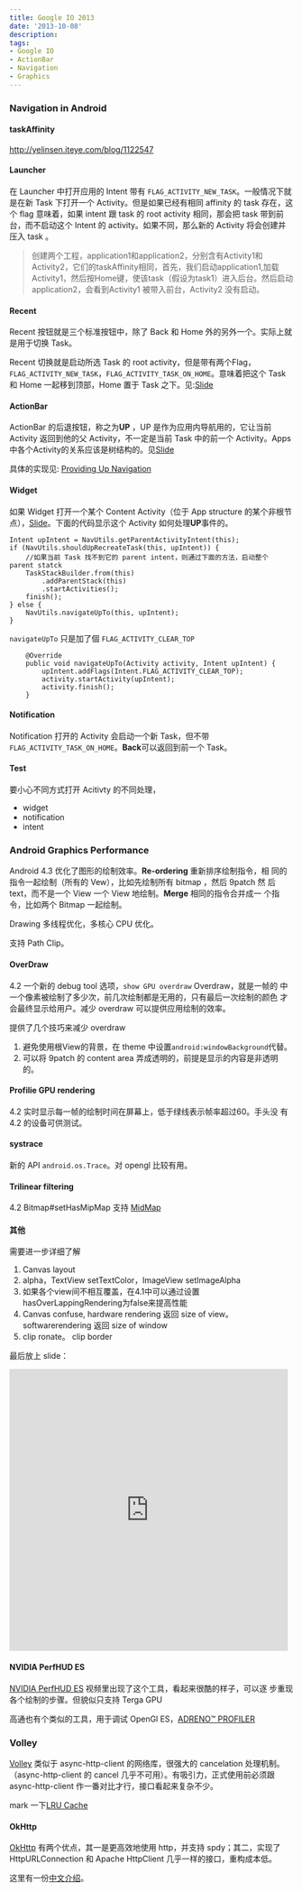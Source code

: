 ```yaml
---
title: Google IO 2013
date: '2013-10-08'
description:
tags:
- Google IO
- ActionBar
- Navigation
- Graphics
---
```


### Navigation in Android

#### taskAffinity

http://yelinsen.iteye.com/blog/1122547

#### Launcher

在 Launcher 中打开应用的 Intent 带有 `FLAG_ACTIVITY_NEW_TASK`。一般情况下就是在新 Task 下打开一个 Activity。但是如果已经有相同 affinity 的 task 存在，这个 flag 意味着，如果 intent 跟 task 的 root activity 相同，那会把 task 带到前台，而不启动这个 Intent 的 activity。如果不同，那么新的 Activity 将会创建并压入 task 。

>	创建两个工程，application1和application2，分别含有Activity1和Activity2，它们的taskAffinity相同，首先，我们启动application1,加载Activity1，然后按Home键，使该task（假设为task1）进入后台。然后启动application2，会看到Activity1 被带入前台，Activity2 没有启动。


#### Recent


Recent 按钮就是三个标准按钮中，除了 Back 和 Home 外的另外一个。实际上就是用于切换 Task。

Recent 切换就是启动所选 Task 的 root activity，但是带有两个Flag，`FLAG_ACTIVITY_NEW_TASK`，`FLAG_ACTIVITY_TASK_ON_HOME`。意味着把这个 Task 和 Home 一起移到顶部，Home 置于 Task 之下。见:[Slide](https://docs.google.com/presentation/d/1BaucBbey81e5qEyq_71hVe4kmd7F2x5nt_TcyuxrgK0/edit#slide=id.g63148c4_0_11)




#### ActionBar

ActionBar 的后退按钮，称之为**UP** ，UP 是作为应用内导航用的，它让当前 Activity 返回到他的父 Activity，不一定是当前 Task 中的前一个 Activity。Apps 中各个Activity的关系应该是树结构的。见[Slide](https://docs.google.com/presentation/d/1BaucBbey81e5qEyq_71hVe4kmd7F2x5nt_TcyuxrgK0/edit#slide=id.g11d81ecd_1_32)

具体的实现见: [Providing Up Navigation](https://developer.android.com/training/implementing-navigation/ancestral.html)

#### Widget

如果 Widget 打开一个某个 Content Activity（位于 App structure 的某个非根节点），[Slide](https://docs.google.com/presentation/d/1BaucBbey81e5qEyq_71hVe4kmd7F2x5nt_TcyuxrgK0/edit#slide=id.g1464cfe7_1_208)。下面的代码显示这个 Activity 如何处理**UP**事件的。

	Intent upIntent = NavUtils.getParentActivityIntent(this);
    if (NavUtils.shouldUpRecreateTask(this, upIntent)) {
		//如果当前 Task 找不到它的 parent intent，则通过下面的方法，启动整个 parent statck
        TaskStackBuilder.from(this)
			.addParentStack(this)
			.startActivities();
		finish();
	} else {
        NavUtils.navigateUpTo(this, upIntent);
    }

`navigateUpTo` 只是加了個 `FLAG_ACTIVITY_CLEAR_TOP`

	    @Override
        public void navigateUpTo(Activity activity, Intent upIntent) {
            upIntent.addFlags(Intent.FLAG_ACTIVITY_CLEAR_TOP);
            activity.startActivity(upIntent);
            activity.finish();
        }
		
#### Notification

Notification 打开的 Activity 会启动一个新 Task，但不带`FLAG_ACTIVITY_TASK_ON_HOME`。**Back**可以返回到前一个 Task。


#### Test

要小心不同方式打开 Acitivty 的不同处理，

- widget
- notification
- intent

### Android Graphics Performance

Android 4.3 优化了图形的绘制效率。**Re-ordering** 重新排序绘制指令，相
同的指令一起绘制（所有的 Vew），比如先绘制所有 bitmap ，然后 9patch 然
后text，而不是一个 View 一个 View 地绘制。**Merge** 相同的指令合并成一
个指令，比如两个 Bitmap 一起绘制。

Drawing 多线程优化，多核心 CPU 优化。

支持 Path Clip。

#### OverDraw

4.2 一个新的 debug tool 选项，`show GPU overdraw` Overdraw，就是一帧的
中一个像素被绘制了多少次，前几次绘制都是无用的，只有最后一次绘制的颜色
才会最终显示给用户。减少 overdraw 可以提供应用绘制的效率。

提供了几个技巧来减少 overdraw

1. 避免使用根View的背景，在 theme 中设置`android:windowBackground`代替。
2. 可以将 9patch 的  content area 弄成透明的，前提是显示的内容是非透明的。

#### Profilie GPU rendering

4.2 实时显示每一帧的绘制时间在屏幕上，低于绿线表示帧率超过60。手头没
有 4.2 的设备可供测试。

#### systrace

新的 API `android.os.Trace`。对 opengl  比较有用。

#### Trilinear filtering

4.2 Bitmap#setHasMipMap 支持
[MidMap](http://zh.wikipedia.org/wiki/Mipmap) 

#### 其他
需要进一步详细了解

1. Canvas layout
2. alpha，TextView setTextColor，ImageView setImageAlpha
3. 如果各个view间不相互覆盖，在4.1中可以通过设置hasOverLappingRendering为false来提高性能
4. Canvas confuse, hardware rendering 返回 size of view。softwarerendering 返回 size of window
5. clip ronate。 clip border 

最后放上 slide：

<iframe src="http://www.slideshare.net/slideshow/embed_code/26948262"
width="98%" height ="500" frameborder="0" marginwidth="0" marginheight="0" scrolling="no"></iframe>

#### NVIDIA PerfHUD ES

[NVIDIA PerfHUD ES][1] 视频里出现了这个工具，看起来很酷的样子，可以逐
步重现各个绘制的步骤。但貌似只支持 Terga GPU

高通也有个类似的工具，用于调试 OpenGl ES，[ADRENO™ PROFILER][2]

[1]: https://developer.nvidia.com/nvidia-perfhud-es
[2]: https://developer.qualcomm.com/mobile-development/mobile-technologies/gaming-graphics-optimization-adreno/tools-and-resources

### Volley

[Volley][] 类似于 async-http-client 的网络库，很强大的 cancelation 处理机制。（async-http-client 的 cancel 几乎不可用）。有吸引力，正式使用前必须跟 async-http-client 作一番对比才行，接口看起来复杂不少。

mark 一下[LRU Cache](http://zh.wikipedia.org/wiki/%E5%BF%AB%E5%8F%96%E6%96%87%E4%BB%B6%E7%BD%AE%E6%8F%9B%E6%A9%9F%E5%88%B6)

[Volley]: https://android-review.googlesource.com/#/admin/projects/platform/frameworks/volley

[Volley Source]: https://android.googlesource.com/platform/frameworks/volley/

#### OkHttp

[OkHttp][] 有两个优点，其一是更高效地使用 http，并支持 spdy；其二，实现了HttpURLConnection 和  Apache HttpClient 几乎一样的接口，重构成本低。

这里有一份[中文介绍](http://blog.chengyunfeng.com/?p=489#ixzz2i3evPpq0)。

[OkHttp]: http://square.github.io/okhttp/

#### 
